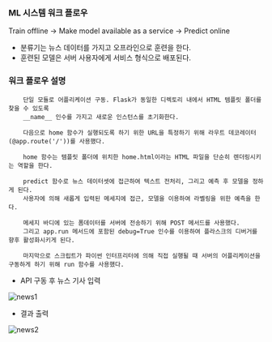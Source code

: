 ### ML 시스템 워크 플로우
Train offline -> Make model available as a service -> Predict online
- 분류기는 뉴스 데이터를 가지고 오프라인으로 훈련을 한다.
- 훈련된 모델은 서버 사용자에게 서비스 형식으로 배포된다.

### 워크 플로우 설명



        단일 모듈로 어플리케이션 구동. Flask가 동일한 디렉토리 내에서 HTML 템플릿 폴더를 찾을 수 있도록
        __name__ 인수를 가지고 새로운 인스턴스를 초기화한다.

        다음으로 home 함수가 실행되도록 하기 위한 URL을 특정하기 위해 라우트 데코레이터 (@app.route('/'))를 사용했다.

        home 함수는 템플릿 폴더에 위치한 home.html이라는 HTML 파일을 단순히 렌더링시키는 역할을 한다.

        predict 함수로 뉴스 데이터셋에 접근하여 텍스트 전처리, 그리고 예측 후 모델을 정하게 된다.
        사용자에 의해 새롭게 입력된 메세지에 접근, 모델을 이용하여 라벨링을 위한 예측을 한다.

        메세지 바디에 있는 폼데이터를 서버에 전송하기 위해 POST 메서드를 사용했다.
        그리고 app.run 메서드에 포함된 debug=True 인수를 이용하여 플라스크의 디버거를 향후 활성화시키게 된다.

        마지막으로 스크립트가 파이썬 인터프리터에 의해 직접 실행될 때 서버의 어플리케이션을 구동하게 하기 위해 run 함수를 사용했다.




- API 구동 후 뉴스 기사 입력

![news1](https://user-images.githubusercontent.com/76901290/128296219-40e0a9b7-7571-48d6-8c76-31a0637f1804.PNG)


- 결과 출력

![news2](https://user-images.githubusercontent.com/76901290/128296226-a99ca083-a1a1-4b55-965f-5b146a37d9d3.PNG)

